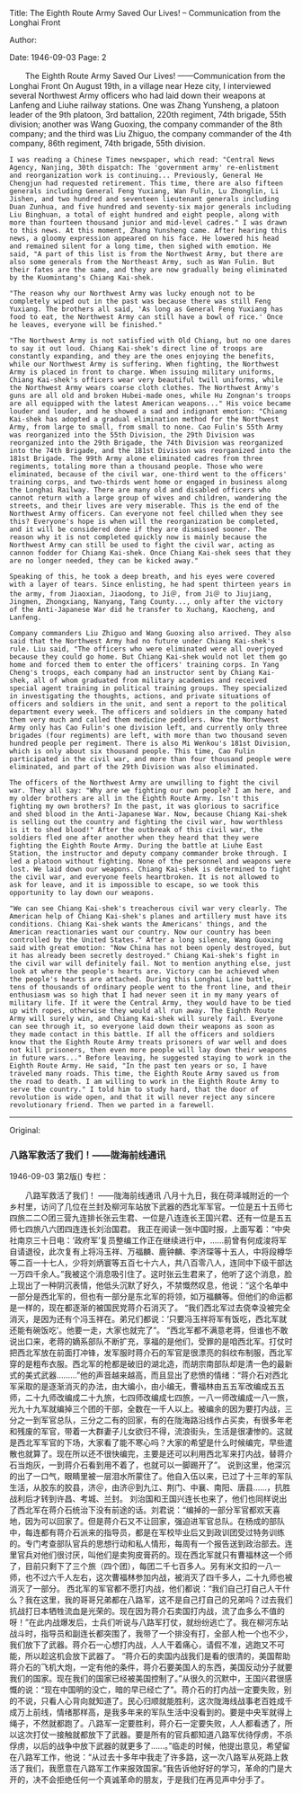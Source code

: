 Title: The Eighth Route Army Saved Our Lives! – Communication from the Longhai Front

Author:

Date: 1946-09-03
Page: 2

　　The Eighth Route Army Saved Our Lives!
    ——Communication from the Longhai Front
    On August 19th, in a village near Heze city, I interviewed several Northwest Army officers who had laid down their weapons at Lanfeng and Liuhe railway stations. One was Zhang Yunsheng, a platoon leader of the 9th platoon, 3rd battalion, 220th regiment, 74th brigade, 55th division; another was Wang Guoxing, the company commander of the 8th company; and the third was Liu Zhiguo, the company commander of the 4th company, 86th regiment, 74th brigade, 55th division.

    I was reading a Chinese Times newspaper, which read: "Central News Agency, Nanjing, 30th dispatch: The 'government army' re-enlistment and reorganization work is continuing... Previously, General He Chengjun had requested retirement. This time, there are also fifteen generals including General Feng Yuxiang, Wan Fulin, Lu Zhonglin, Li Jishen, and two hundred and seventeen lieutenant generals including Duan Zunhua, and five hundred and seventy-six major generals including Liu Binghuan, a total of eight hundred and eight people, along with more than fourteen thousand junior and mid-level cadres." I was drawn to this news. At this moment, Zhang Yunsheng came. After hearing this news, a gloomy expression appeared on his face. He lowered his head and remained silent for a long time, then sighed with emotion. He said, "A part of this list is from the Northwest Army, but there are also some generals from the Northeast Army, such as Wan Fulin. But their fates are the same, and they are now gradually being eliminated by the Kuomintang's Chiang Kai-shek.

    "The reason why our Northwest Army was lucky enough not to be completely wiped out in the past was because there was still Feng Yuxiang. The brothers all said, 'As long as General Feng Yuxiang has food to eat, the Northwest Army can still have a bowl of rice.' Once he leaves, everyone will be finished."

    "The Northwest Army is not satisfied with Old Chiang, but no one dares to say it out loud. Chiang Kai-shek's direct line of troops are constantly expanding, and they are the ones enjoying the benefits, while our Northwest Army is suffering. When fighting, the Northwest Army is placed in front to charge. When issuing military uniforms, Chiang Kai-shek's officers wear very beautiful twill uniforms, while the Northwest Army wears coarse cloth clothes. The Northwest Army's guns are all old and broken Hubei-made ones, while Hu Zongnan's troops are all equipped with the latest American weapons..." His voice became louder and louder, and he showed a sad and indignant emotion: "Chiang Kai-shek has adopted a gradual elimination method for the Northwest Army, from large to small, from small to none. Cao Fulin's 55th Army was reorganized into the 55th Division, the 29th Division was reorganized into the 29th Brigade, the 74th Division was reorganized into the 74th Brigade, and the 181st Division was reorganized into the 181st Brigade. The 99th Army alone eliminated cadres from three regiments, totaling more than a thousand people. Those who were eliminated, because of the civil war, one-third went to the officers' training corps, and two-thirds went home or engaged in business along the Longhai Railway. There are many old and disabled officers who cannot return with a large group of wives and children, wandering the streets, and their lives are very miserable. This is the end of the Northwest Army officers. Can everyone not feel chilled when they see this? Everyone's hope is when will the reorganization be completed, and it will be considered done if they are dismissed sooner. The reason why it is not completed quickly now is mainly because the Northwest Army can still be used to fight the civil war, acting as cannon fodder for Chiang Kai-shek. Once Chiang Kai-shek sees that they are no longer needed, they can be kicked away."

    Speaking of this, he took a deep breath, and his eyes were covered with a layer of tears. Since enlisting, he had spent thirteen years in the army, from Jiaoxian, Jiaodong, to Ji＠, from Ji＠ to Jiujiang, Jingmen, Zhongxiang, Nanyang, Tang County..., only after the victory of the Anti-Japanese War did he transfer to Xuchang, Kaocheng, and Lanfeng.

    Company commanders Liu Zhiguo and Wang Guoxing also arrived. They also said that the Northwest Army had no future under Chiang Kai-shek's rule. Liu said, "The officers who were eliminated were all overjoyed because they could go home. But Chiang Kai-shek would not let them go home and forced them to enter the officers' training corps. In Yang Cheng's troops, each company had an instructor sent by Chiang Kai-shek, all of whom graduated from military academies and received special agent training in political training groups. They specialized in investigating the thoughts, actions, and private situations of officers and soldiers in the unit, and sent a report to the political department every week. The officers and soldiers in the company hated them very much and called them medicine peddlers. Now the Northwest Army only has Cao Fulin's one division left, and currently only three brigades (four regiments) are left, with more than two thousand seven hundred people per regiment. There is also Mi Wenkou's 181st Division, which is only about six thousand people. This time, Cao Fulin participated in the civil war, and more than four thousand people were eliminated, and part of the 29th Division was also eliminated.

    The officers of the Northwest Army are unwilling to fight the civil war. They all say: "Why are we fighting our own people? I am here, and my older brothers are all in the Eighth Route Army. Isn't this fighting my own brothers? In the past, it was glorious to sacrifice and shed blood in the Anti-Japanese War. Now, because Chiang Kai-shek is selling out the country and fighting the civil war, how worthless is it to shed blood!" After the outbreak of this civil war, the soldiers fled one after another when they heard that they were fighting the Eighth Route Army. During the battle at Liuhe East Station, the instructor and deputy company commander broke through. I led a platoon without fighting. None of the personnel and weapons were lost. We laid down our weapons. Chiang Kai-shek is determined to fight the civil war, and everyone feels heartbroken. It is not allowed to ask for leave, and it is impossible to escape, so we took this opportunity to lay down our weapons.

    "We can see Chiang Kai-shek's treacherous civil war very clearly. The American help of Chiang Kai-shek's planes and artillery must have its conditions. Chiang Kai-shek wants the Americans' things, and the American reactionaries want our country. Now our country has been controlled by the United States." After a long silence, Wang Guoxing said with great emotion: "Now China has not been openly destroyed, but it has already been secretly destroyed." Chiang Kai-shek's fight in the civil war will definitely fail. Not to mention anything else, just look at where the people's hearts are. Victory can be achieved when the people's hearts are attached. During this Longhai Line battle, tens of thousands of ordinary people went to the front line, and their enthusiasm was so high that I had never seen it in my many years of military life. If it were the Central Army, they would have to be tied up with ropes, otherwise they would all run away. The Eighth Route Army will surely win, and Chiang Kai-shek will surely fail. Everyone can see through it, so everyone laid down their weapons as soon as they made contact in this battle. If all the officers and soldiers know that the Eighth Route Army treats prisoners of war well and does not kill prisoners, then even more people will lay down their weapons in future wars..." Before leaving, he suggested staying to work in the Eighth Route Army. He said, "In the past ten years or so, I have traveled many roads. This time, the Eighth Route Army saved us from the road to death. I am willing to work in the Eighth Route Army to serve the country." I told him to study hard, that the door of revolution is wide open, and that it will never reject any sincere revolutionary friend. Then we parted in a farewell.



<hr /> 

Original: 


### 八路军救活了我们！——陇海前线通讯

1946-09-03
第2版()
专栏：

　　八路军救活了我们！
    ——陇海前线通讯
    八月十九日，我在荷泽城附近的一个乡村里，访问了几位在兰封及柳河车站放下武器的西北军军官。一位是五十五师七四旅二二○团三营九连排长张云生君、一位是八连连长王国兴君、还有一位是五五师七四旅八六团四连连长刘治国君。
    我正在阅读一张中国时报，上面写着：“中央社南京三十日电：‘政府军’复员整编工作正在继续进行中，……前曾有何成浚将军自请退役，此次复有上将冯玉祥、万福麟、鹿钟麟、李济琛等十五人，中将段樽华等二百一十七人，少将刘炳寰等五百七十六人，共八百零八人，连同中下级干部达一万四千余人。”我被这个消息吸引住了。这时张云生君来了，他听了这个消息，脸上现出了一种阴沉表情，他低头沉默了好久，不禁慨然叹息，他说：“这个名单中一部分是西北军的，但也有一部分是东北军的将领，如万福麟等。但他们的命运都是一样的，现在都逐渐的被国民党蒋介石消灭了。
    “我们西北军过去侥幸没被完全消灭，是因为还有个冯玉祥在。弟兄们都说：‘只要冯玉祥将军有饭吃，西北军就还能有碗饭吃’。他要一走，大家也就完了”。
    “西北军都不满意老蒋，但谁也不敢说出口来，老蒋的嫡系部队不断扩充，享福的是他们，受罪的是咱西北军。打仗时把西北军放在前面打冲锋，发军服时蒋介石的军官是很漂亮的斜纹布制服，西北军穿的是粗布衣服。西北军的枪都是破旧的湖北造，而胡宗南部队却是清一色的最新式的美式武器………”他的声音越来越高，而且显出了悲愤的情绪：“蒋介石对西北军采取的是逐渐消灭的办法，由大编小，由小编无，曹福林由五五军改编成五五师，二十九师改编成二十九旅，七四师改编成七四旅，一八一师改编成一八一旅，光九十九军就编掉三个团的干部，全数在一千人以上。被编余的因为要打内战，三分之一到军官总队，三分之二有的回家，有的在陇海路沿线作占买卖，有很多年老和残废的军官，带着一大群妻子儿女欲归不得，流浪街头，生活是很凄惨的。这就是西北军军官的下场，大家看了能不寒心吗？大家的希望是什么时候编完，早些遣散也就算了。现在所以还不很快编完，主要是还可以利用西北军来打内战，替蒋介石当炮灰，一到蒋介石看到用不着了，也就可以一脚踢开了”。
    说到这里，他深沉的出了一口气，眼睛里被一层泪水所蒙住了。他自入伍以来，已过了十三年的军队生活，从胶东的胶县，济＠，由济＠到九江、荆门、中襄、南阳、唐县……，抗胜战利后才转到许昌、考城、兰封。
    刘治国和王国兴连长也来了，他们也同样说出了西北军在蒋介石统治下没有前途的话。刘君说：“编掉的一部分军官都欢天喜地，因为可以回家了。但是蒋介石又不让回家，强迫进军官总队。在杨成的部队中，每连都有蒋介石派来的指导员，都是在军校毕业后又到政训团受过特务训练的。专门考查部队官兵的思想行动和私人情形，每周有一个报告送到政治部去。连里官兵对他们很讨厌，叫他们是卖狗皮膏药的。现在西北军就只有曹福林这一个师了，目前只剩下了三个旅（四个团），每团二千七百多人。另有米文扣的一八一师，也不过六千人左右，这次曹福林参加内战，被消灭了四千多人，二十九师也被消灭了一部分。
    西北军的军官都不愿打内战，他们都说：“我们自己打自己人干什么？我在这里，我的哥哥兄弟都在八路军，这不是自己打自己的兄弟吗？过去我们抗战打日本牺牲流血是光荣的。现在因为蒋介石卖国打内战，流了血多么不值的呀！”在此内战爆发后，士兵们听说与八路军打仗，就纷纷逃亡了。我在柳河东站战斗时，指导员和副连长都突围了，我带了一个排没有打，全部人枪一个也不少，我们放下了武器。蒋介石一心想打内战，人人干着痛心，请假不准，逃跑又不可能，所以趁这机会放下武器了。
    “蒋介石的卖国内战我们是看的很清的，美国帮助蒋介石的飞机大炮，一定有他的条件，蒋介石要美国人的东西，美国反动分子就要我们的国家。现在我们的国家已经被美国控制了。”从很久的沉默中，王国兴君很感慨的说：“现在中国明的没亡，暗的早已经亡了”。蒋介石的打内战一定要失败，别的不说，只看人心背向就知道了。民心归顺就能胜利，这次陇海线战事老百姓成千成万上前线，情绪那样高，是我多年来的军队生活中没看到的。要是中央军就得上绳子，不然就都跑了。八路军一定要胜利，蒋介石一定要失败，人人都看透了，所以这次打仗一接触就都放下了武器。要是所有的官兵都知道八路军优待俘虏，不杀俘虏，以后的战争中放下武器的就更多了……。”临走的时候，他提出意见，希望留在八路军工作，他说：“从过去十多年中我走了许多路，这一次八路军从死路上救活了我们，我愿意在八路军工作来报效国家。”我告诉他好好的学习，革命的门是大开的，决不会拒绝任何一个真诚革命的朋友，于是我们在再见声中分手了。

